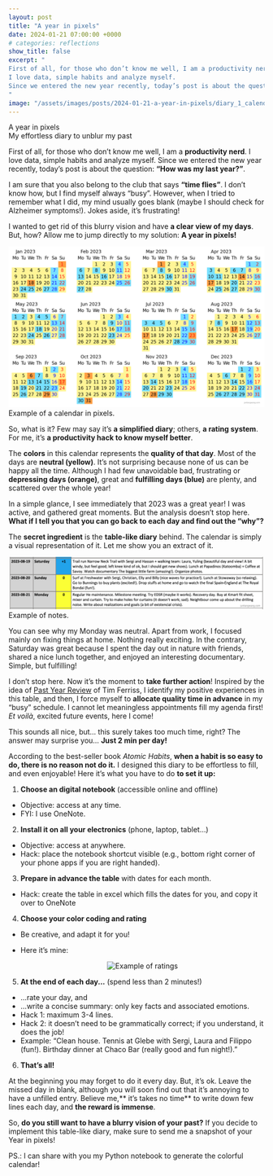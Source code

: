 ```yaml
---
layout: post
title: "A year in pixels"
date: 2024-01-21 07:00:00 +0000
# categories: reflections
show_title: false
excerpt: "
First of all, for those who don’t know me well, I am a productivity nerd. 
I love data, simple habits and analyze myself. 
Since we entered the new year recently, today’s post is about the question: “How was my last year?”.
"
image: "/assets/images/posts/2024-01-21-a-year-in-pixels/diary_1_calendar.png"
---
```

<div class="title-without-image">
  <div class="main-title">A year in pixels</div>
  <div class="subtitle">My effortless diary to unblur my past</div>
</div>

First of all, for those who don’t know me well, I am a **productivity nerd**. 
I love data, simple habits and analyze myself. 
Since we entered the new year recently, today’s post is about the question: **“How was my last year?”**.

I am sure that you also belong to the club that says **“time flies”**. 
I don’t know how, but I find myself always “busy”. 
However, when I tried to remember what I did, my mind usually goes blank (maybe I should check for Alzheimer symptoms!). 
Jokes aside, it’s frustrating!

I wanted to get rid of this blurry vision and have **a clear view of my days**. 
But, how? Allow me to jump directly to my solution: **A year in pixels!**

<div class="post-image-horizontal-small">
  <img src="/assets/images/posts/2024-01-21-a-year-in-pixels/diary_1_calendar.png" loading="lazy" alt="Example of a calendar in pixels">
  <div class="image-caption">Example of a calendar in pixels.</div>
</div>


So, what is it? Few may say it’s **a simplified diary**; others, **a rating system**.
For me, it’s **a productivity hack to know myself better**.

The **colors** in this calendar represents the **quality of that day**. 
Most of the days are **neutral (yellow)**. 
It’s not surprising because none of us can be happy all the time. 
Although I had few unavoidable bad, frustrating or **depressing days (orange)**, great and **fulfilling days (blue)** are plenty, and scattered over the whole year!

In a simple glance, I see immediately that 2023 was a great year! I was active, and gathered great moments. 
But the analysis doesn’t stop here. 
**What if I tell you that you can go back to each day and find out the “why”?**

The **secret ingredient** is the **table-like diary** behind. 
The calendar is simply a visual representation of it. 
Let me show you an extract of it.

<div class="post-image-horizontal-small">
  <img src="/assets/images/posts/2024-01-21-a-year-in-pixels/diary_2_notes.png" loading="lazy" alt="Example of notes">
  <div class="image-caption">Example of notes.</div>
</div>

You can see why my Monday was neutral. 
Apart from work, I focused mainly on fixing things at home. 
Nothing really exciting. 
In the contrary, Saturday was great because I spent the day out in nature with friends, shared a nice lunch together, and enjoyed an interesting documentary. 
Simple, but fulfilling!

I don’t stop here. 
Now it’s the moment to **take further action**! 
Inspired by the idea of [Past Year Review](https://tim.blog/2021/12/27/past-year-review/) of Tim Ferriss, I identify my positive experiences in this table, and then, I force myself to **allocate quality time in advance** in my “busy” schedule. 
I cannot let meaningless appointments fill my agenda first! 
*Et voilà*, excited future events, here I come!

This sounds all nice, but… this surely takes too much time, right? 
The answer may surprise you… **Just 2 min per day!**

According to the best-seller book *Atomic Habits*, **when a habit is so easy to do, there is no reason not do it.** 
I designed this diary to be effortless to fill, and even enjoyable! 
Here it’s what you have to do **to set it up:**

1. **Choose an digital notebook** (accessible online and offline)
  * Objective: access at any time.
  * FYI: I use OneNote.
2. **Install it on all your electronics** (phone, laptop, tablet…)
  * Objective: access at anywhere.
  * Hack: place the notebook shortcut visible (e.g., bottom right corner of your phone apps if you are right handed).
3. **Prepare in advance the table** with dates for each month.
  * Hack: create the table in excel which fills the dates for you, and copy it over to OneNote
4. **Choose your color coding and rating**
  * Be creative, and adapt it for you!
  * Here it’s mine:

    <div style="text-align: center;">
      <img src="{{ '/assets/images/posts/2024-01-21-a-year-in-pixels/diary_3_rating.png' | relative_url }}" alt="Example of ratings" style="width: 50%;">
    </div>

5. **At the end of each day...** (spend less than 2 minutes!)
  * ...rate your day, and
  * ...write a concise summary: only key facts and associated emotions.
  * Hack 1: maximum 3-4 lines.
  * Hack 2: it doesn’t need to be grammatically correct; if you understand, it does the job!
  * Example: “Clean house. Tennis at Glebe with Sergi, Laura and Filippo (fun!). Birthday dinner at Chaco Bar (really good and fun night!).”

6. **That’s all!**

At the beginning you may forget to do it every day. 
But, it’s ok. 
Leave the missed day in blank, although you will soon find out that it’s annoying to have a unfilled entry. 
Believe me,** it’s takes no time** to write down few lines each day, and **the reward is immense**.

So, **do you still want to have a blurry vision of your past?**
If you decide to implement this table-like diary, make sure to send me a snapshot of your Year in pixels!

PS.: I can share with you my Python notebook to generate the colorful calendar!
